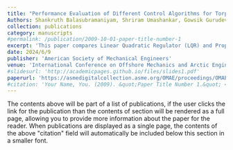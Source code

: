```yaml
---
title: "Performance Evaluation of Different Control Algorithms for Torpedo-Shaped AUVs"
Authors: Shankruth Balasubramaniyam, Shriram Umashankar, Gowsik Gurudev, Madhavnambi Ramanujam, Abhilash Somayajula, Sriram Venkatachalam
collection: publications
category: manuscripts
#permalink: /publication/2009-10-01-paper-title-number-1
excerpt: 'This paper compares Linear Quadratic Regulator (LQR) and Proportional Integrative Derivative (PID) control algorithms implemented in an in-house built Autonomous Underwater Vehicle (AUV). The AUV has actuators to control five degrees of freedom and features a non-linear dynamics model established through a Python-based simulation environment. Path following is achieved by employing the Line-of-Sight (LOS) and fully actuated path-following guidance law. The evaluation of the control algorithms is based on the trade-off between effort, endurance, time taken to reach the intended path, overshoot and steady-state error.'
date: 2024/6/9
publisher: 'American Society of Mechanical Engineers'
venue: 'International Conference on Offshore Mechanics and Arctic Engineering'
#slidesurl: 'http://academicpages.github.io/files/slides1.pdf'
paperurl: 'https://asmedigitalcollection.asme.org/OMAE/proceedings/OMAE2024/87837/V05BT06A043/1202504'
#citation: 'Your Name, You. (2009). &quot;Paper Title Number 1.&quot; <i>Journal 1</i>. 1(1).'
---
```


The contents above will be part of a list of publications, if the user clicks the link for the publication than the contents of section will be rendered as a full page, allowing you to provide more information about the paper for the reader. When publications are displayed as a single page, the contents of the above "citation" field will automatically be included below this section in a smaller font.